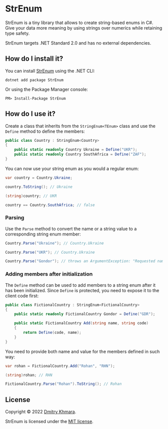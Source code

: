 # StrEnum

StrEnum is a tiny library that allows to create string-based enums in C#. Give your data more meaning by using strings over numerics while retaining type safety.

StrEnum targets .NET Standard 2.0 and has no external dependencies.

## How do I install it?

You can install [StrEnum](https://www.nuget.org/packages/StrEnum/) using the .NET CLI:

```
dotnet add package StrEnum
```

Or using the Package Manager console:

```
PM> Install-Package StrEnum
```

## How do I use it?

Create a class that inherits from the `StringEnum<TEnum>` class and use the `Define` method to define the members:

```csharp
public class Country : StringEnum<Country>
{
    public static readonly Country Ukraine = Define("UKR");
    public static readonly Country SouthAfrica = Define("ZAF");
}
```

You can now use your string enum as you would a regular enum:

```csharp
var country = Country.Ukraine;

country.ToString(); // Ukraine

(string)country; // UKR

country == Country.SouthAfrica; // false
```

### Parsing

Use the `Parse` method to convert the name or a string value to a corresponding string enum member:

```csharp
Country.Parse("Ukraine"); // Country.Ukraine

Country.Parse("UKR"); // Country.Ukraine

Country.Parse("Gondor"); // throws an ArgumentException: "Requested name or value 'Gondor' was not found."
```

### Adding members after initialization

The `Define` method can be used to add members to a string enum after it has been initialized. Since `Define` is protected, you need to expose it to the client code first:

```csharp
public class FictionalCountry : StringEnum<FictionalCountry>
{
    public static readonly FictionalCountry Gondor = Define("GDR");

    public static FictionalCountry Add(string name, string code)
    {
        return Define(code, name);
    }
}
```

You need to provide both name and value for the members defined in such way:

```csharp
var rohan = FictionalCountry.Add("Rohan", "RHN");

(string)rohan; // RHN

FictionalCountry.Parse("Rohan").ToString(); // Rohan
```

## License

Copyright &copy; 2022 [Dmitry Khmara](https://dmitrykhmara.com).

StrEnum is licensed under the [MIT license](LICENSE.txt).